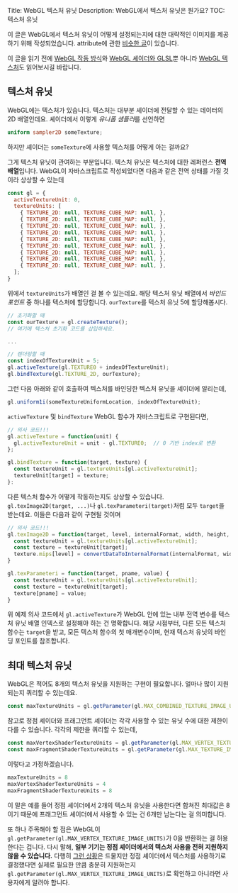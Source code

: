 Title: WebGL 텍스처 유닛
Description: WebGL에서 텍스처 유닛은 뭔가요?
TOC: 텍스처 유닛


이 글은 WebGL에서 텍스처 유닛이 어떻게 설정되는지에 대한 대략적인 이미지를 제공하기 위해 작성되었습니다.
attribute에 관한 [비슷한 글](webgl-attributes.html)이 있습니다.

이 글을 읽기 전에 [WebGL 작동 방식](webgl-how-it-works.html)와 [WebGL 셰이더와 GLSL](https://webglfundamentals.org/webgl/lessons/webgl-shaders-and-glsl.html)뿐 아니라 [WebGL 텍스처](webgl-3d-textures.html)도 읽어보시길 바랍니다.

## 텍스처 유닛

WebGL에는 텍스처가 있습니다.
텍스처는 대부분 셰이더에 전달할 수 있는 데이터의 2D 배열인데요.
셰이더에서 이렇게 *유니폼 샘플러*를 선언하면

```glsl
uniform sampler2D someTexture;
```

하지만 셰이더는 `someTexture`에 사용할 텍스처를 어떻게 아는 걸까요?

그게 텍스처 유닛이 관여하는 부분입니다.
텍스처 유닛은 텍스처에 대한 레퍼런스 **전역 배열**입니다.
WebGL이 자바스크립트로 작성되었다면 다음과 같은 전역 상태를 가질 것이라 상상할 수 있는데

```js
const gl = {
  activeTextureUnit: 0,
  textureUnits: [
    { TEXTURE_2D: null, TEXTURE_CUBE_MAP: null, },
    { TEXTURE_2D: null, TEXTURE_CUBE_MAP: null, },
    { TEXTURE_2D: null, TEXTURE_CUBE_MAP: null, },
    { TEXTURE_2D: null, TEXTURE_CUBE_MAP: null, },
    { TEXTURE_2D: null, TEXTURE_CUBE_MAP: null, },
    { TEXTURE_2D: null, TEXTURE_CUBE_MAP: null, },
    { TEXTURE_2D: null, TEXTURE_CUBE_MAP: null, },
    { TEXTURE_2D: null, TEXTURE_CUBE_MAP: null, },
    { TEXTURE_2D: null, TEXTURE_CUBE_MAP: null, },
  ];
}
```

위에서 `textureUnits`가 배열인 걸 볼 수 있는데요.
해당 텍스처 유닛 배열에서 *바인드 포인트* 중 하나를 텍스처에 할당합니다.
`ourTexture`를 텍스처 유닛 5에 할당해봅시다.

```js
// 초기화할 때
const ourTexture = gl.createTexture();
// 여기에 텍스처 초기화 코드를 삽입하세요.

...

// 렌더링할 때
const indexOfTextureUnit = 5;
gl.activeTexture(gl.TEXTURE0 + indexOfTextureUnit);
gl.bindTexture(gl.TEXTURE_2D, ourTexture);
```

그런 다음 아래와 같이 호출하여 텍스처를 바인딩한 텍스처 유닛을 셰이더에 알리는데,

```js
gl.uniform1i(someTextureUniformLocation, indexOfTextureUnit);
```

`activeTexture` 및 `bindTexture` WebGL 함수가 자바스크립트로 구현된다면,

```js
// 의사 코드!!!
gl.activeTexture = function(unit) {
  gl.activeTextureUnit = unit - gl.TEXTURE0;  // 0 기반 index로 변환
};

gl.bindTexture = function(target, texture) {
  const textureUnit = gl.textureUnits[gl.activeTextureUnit];
  textureUnit[target] = texture;
}:
```

다른 텍스처 함수가 어떻게 작동하는지도 상상할 수 있습니다.
`gl.texImage2D(target, ...)`나 `gl.texParameteri(target)`처럼 모두 `target`을 받는데요.
이들은 다음과 같이 구현될 것이며

```js
// 의사 코드!!!
gl.texImage2D = function(target, level, internalFormat, width, height, border, format, type, data) {
  const textureUnit = gl.textureUnits[gl.activeTextureUnit];
  const texture = textureUnit[target];
  texture.mips[level] = convertDataToInternalFormat(internalFormat, width, height, format, type, data);
}

gl.texParameteri = function(target, pname, value) {
  const textureUnit = gl.textureUnits[gl.activeTextureUnit];
  const texture = textureUnit[target];
  texture[pname] = value; 
}
```

위 예제 의사 코드에서 `gl.activeTexture`가 WebGL 안에 있는 내부 전역 변수를 텍스처 유닛 배열 인덱스로 설정해야 하는 건 명확합니다.
해당 시점부터, 다른 모든 텍스처 함수는 `target`을 받고, 모든 텍스처 함수의 첫 매개변수이며, 현재 텍스처 유닛의 바인딩 포인트를 참조합니다.

## 최대 텍스처 유닛

WebGL은 적어도 8개의 텍스처 유닛을 지원하는 구현이 필요합니다.
얼마나 많이 지원되는지 쿼리할 수 있는데요.

```js
const maxTextureUnits = gl.getParameter(gl.MAX_COMBINED_TEXTURE_IMAGE_UNITS);
```

참고로 정점 셰이더와 프래그먼트 셰이더는 각각 사용할 수 있는 유닛 수에 대한 제한이 다를 수 있습니다.
각각의 제한을 쿼리할 수 있는데,

```js
const maxVertexShaderTextureUnits = gl.getParameter(gl.MAX_VERTEX_TEXTURE_IMAGE_UNITS);
const maxFragmentShaderTextureUnits = gl.getParameter(gl.MAX_TEXTURE_IMAGE_UNITS);
```

이렇다고 가정하겠습니다.

```js
maxTextureUnits = 8
maxVertexShaderTextureUnits = 4
maxFragmentShaderTextureUnits = 8
```

이 말은 예를 들어 정점 셰이더에서 2개의 텍스처 유닛을 사용한다면 합쳐진 최대값은 8이기 때문에 프래그먼트 셰이더에서 사용할 수 있는 건 6개만 남는다는 걸 의미합니다.

또 하나 주목해야 할 점은 WebGL이 `gl.getParameter(gl.MAX_VERTEX_TEXTURE_IMAGE_UNITS)`가 0을 반환하는 걸 허용한다는 겁니다.
다시 말해, **일부 기기는 정점 셰이더에서의 텍스처 사용을 전혀 지원하지 않을 수 있습니다.**
다행히 [그런 상황](https://web3dsurvey.com/webgl/parameters/MAX_VERTEX_TEXTURE_IMAGE_UNITS)은 드물지만 정점 셰이더에서 텍스처를 사용하기로 결정했다면 실제로 필요한 만큼 충분히 지원하는지 `gl.getParameter(gl.MAX_VERTEX_TEXTURE_IMAGE_UNITS)`로 확인하고 아니라면 사용자에게 알려야 합니다.

